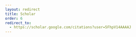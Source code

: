 ```yaml
---
layout: redirect
title: Scholar
order: 6
redirect_to:
  - https://scholar.google.com/citations?user=5FhpV14AAAAJ
---
```

